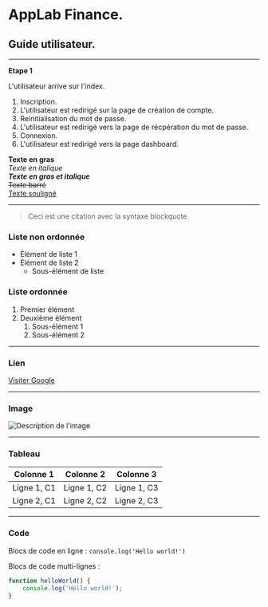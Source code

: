 # AppLab Finance.

## Guide utilisateur.

---

**Etape 1**  

L'utilisateur arrive sur l'index.

1. Inscription.
  1. L'utilisateur est redirigé sur la page de création de compte. 
2. Reinitialisation du mot de passe.
  1. L'utilisateur est redirigé vers la page de récpération du mot de passe. 
3. Connexion.
  1. L'utilisateur est redirigé vers la page dashboard. 






**Texte en gras**  
*Texte en italique*  
***Texte en gras et italique***  
~~Texte barré~~  
<u>Texte souligné</u>  

---

> Ceci est une citation avec la syntaxe blockquote.

### Liste non ordonnée

- Élément de liste 1
- Élément de liste 2
  - Sous-élément de liste

### Liste ordonnée

1. Premier élément
2. Deuxième élément
   1. Sous-élément 1
   2. Sous-élément 2

---

### Lien

[Visiter Google](https://www.google.com)

---

### Image

![Description de l'image](https://via.placeholder.com/150)

---

### Tableau

| Colonne 1   | Colonne 2   | Colonne 3   |
|-------------|-------------|-------------|
| Ligne 1, C1 | Ligne 1, C2 | Ligne 1, C3 |
| Ligne 2, C1 | Ligne 2, C2 | Ligne 2, C3 |

---

### Code

Blocs de code en ligne : `console.log('Hello world!')`

Blocs de code multi-lignes :

```js
function helloWorld() {
    console.log('Hello world!');
}
